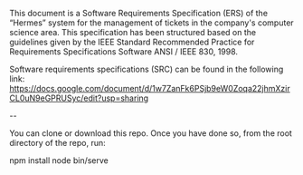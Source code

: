 This document is a Software Requirements Specification (ERS) of the “Hermes” system for the management of tickets in the company's computer science area. This specification has been structured based on the guidelines given by the IEEE Standard Recommended Practice for Requirements Specifications Software ANSI / IEEE 830, 1998.

Software requirements specifications (SRC) can be found in the following link:
https://docs.google.com/document/d/1w7ZanFk6PSjb9eW0Zoqa22jhmXzirCL0uN9eGPRUSyc/edit?usp=sharing

--

You can clone or download this repo. Once you have done so, from the root directory of the repo, run:

npm install
node bin/serve
